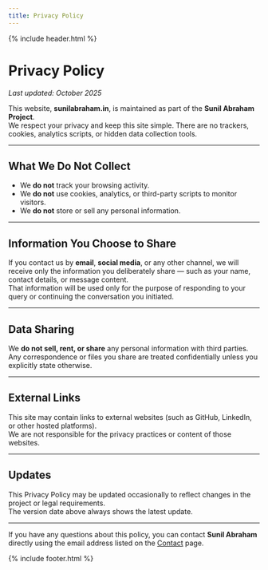 ```yaml
---
title: Privacy Policy
---
```


{% include header.html %}

# Privacy Policy

_Last updated: October 2025_

This website, **sunilabraham.in**, is maintained as part of the **Sunil Abraham Project**.  
We respect your privacy and keep this site simple. There are no trackers, cookies, analytics scripts, or hidden data collection tools.

---

## What We Do Not Collect

- We **do not** track your browsing activity.  
- We **do not** use cookies, analytics, or third-party scripts to monitor visitors.  
- We **do not** store or sell any personal information.

---

## Information You Choose to Share

If you contact us by **email**, **social media**, or any other channel, we will receive only the information you deliberately share — such as your name, contact details, or message content.  
That information will be used only for the purpose of responding to your query or continuing the conversation you initiated.

---

## Data Sharing

We **do not sell, rent, or share** any personal information with third parties.  
Any correspondence or files you share are treated confidentially unless you explicitly state otherwise.

---

## External Links

This site may contain links to external websites (such as GitHub, LinkedIn, or other hosted platforms).  
We are not responsible for the privacy practices or content of those websites.

---

## Updates

This Privacy Policy may be updated occasionally to reflect changes in the project or legal requirements.  
The version date above always shows the latest update.

---

If you have any questions about this policy, you can contact **Sunil Abraham** directly using the email address listed on the [Contact](/contact) page.

{% include footer.html %}
